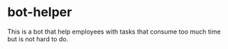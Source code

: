# bot-helper
This is a bot that help employees with tasks that consume too much time but is not hard to do.
